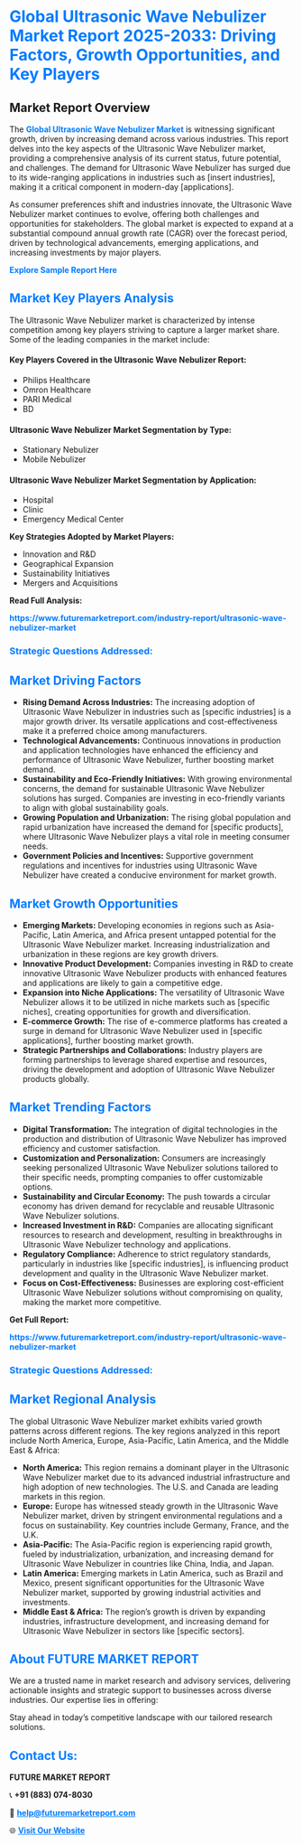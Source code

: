 <h1 style="color: #007BFF;">Global Ultrasonic Wave Nebulizer Market Report 2025-2033: Driving Factors, Growth Opportunities, and Key Players</h1>

<section id="overview">
<h2>Market Report Overview</h2>
<p>The <a href="https://www.futuremarketreport.com/industry-report/ultrasonic-wave-nebulizer-market" style="color: #007BFF; text-decoration: none;"><strong>Global Ultrasonic Wave Nebulizer Market</strong></a> is witnessing significant growth, driven by increasing demand across various industries. This report delves into the key aspects of the Ultrasonic Wave Nebulizer market, providing a comprehensive analysis of its current status, future potential, and challenges. The demand for Ultrasonic Wave Nebulizer has surged due to its wide-ranging applications in industries such as [insert industries], making it a critical component in modern-day [applications].</p>
<p>As consumer preferences shift and industries innovate, the Ultrasonic Wave Nebulizer market continues to evolve, offering both challenges and opportunities for stakeholders. The global market is expected to expand at a substantial compound annual growth rate (CAGR) over the forecast period, driven by technological advancements, emerging applications, and increasing investments by major players.</p>
</section>

<section id="overview">
<p><a href="https://www.futuremarketreport.com/request-sample/reportId=96939" style="color: #007BFF; text-decoration: none;"><strong>Explore Sample Report Here</strong></a></p>
</section>

<section id="key-players">
<h2 style="color: #007BFF;">Market Key Players Analysis</h2>
<p>The Ultrasonic Wave Nebulizer market is characterized by intense competition among key players striving to capture a larger market share. Some of the leading companies in the market include:</p>
<h4>Key Players Covered in the Ultrasonic Wave Nebulizer Report:</h4>
<ul><li>Philips Healthcare</li><li>Omron Healthcare</li><li>PARI Medical</li><li>BD</li></ul>
<h4>Ultrasonic Wave Nebulizer Market Segmentation by Type:</h4>
<ul><li>Stationary Nebulizer</li><li>Mobile Nebulizer</li></ul>

<h4>Ultrasonic Wave Nebulizer Market Segmentation by Application:</h4>
<ul><li>Hospital</li><li>Clinic</li><li>Emergency Medical Center</li></ul>
<p><strong>Key Strategies Adopted by Market Players:</strong></p>
<ul>
<li>Innovation and R&D</li>
<li>Geographical Expansion</li>
<li>Sustainability Initiatives</li>
<li>Mergers and Acquisitions</li>
</ul>
</section>

<section>
<p><strong>Read Full Analysis: </strong></p><a href="https://www.futuremarketreport.com/industry-report/ultrasonic-wave-nebulizer-market" style="color: #007BFF; text-decoration: none;"><strong>https://www.futuremarketreport.com/industry-report/ultrasonic-wave-nebulizer-market</strong></a>
<h3 style="color: #007BFF;">Strategic Questions Addressed:</h3>
</section>

<section id="driving-factors">
<h2 style="color: #007BFF;">Market Driving Factors</h2>
<ul>
<li><strong>Rising Demand Across Industries:</strong> The increasing adoption of Ultrasonic Wave Nebulizer in industries such as [specific industries] is a major growth driver. Its versatile applications and cost-effectiveness make it a preferred choice among manufacturers.</li>
<li><strong>Technological Advancements:</strong> Continuous innovations in production and application technologies have enhanced the efficiency and performance of Ultrasonic Wave Nebulizer, further boosting market demand.</li>
<li><strong>Sustainability and Eco-Friendly Initiatives:</strong> With growing environmental concerns, the demand for sustainable Ultrasonic Wave Nebulizer solutions has surged. Companies are investing in eco-friendly variants to align with global sustainability goals.</li>
<li><strong>Growing Population and Urbanization:</strong> The rising global population and rapid urbanization have increased the demand for [specific products], where Ultrasonic Wave Nebulizer plays a vital role in meeting consumer needs.</li>
<li><strong>Government Policies and Incentives:</strong> Supportive government regulations and incentives for industries using Ultrasonic Wave Nebulizer have created a conducive environment for market growth.</li>
</ul>
</section>

<section id="growth-opportunities">
<h2 style="color: #007BFF;">Market Growth Opportunities</h2>
<ul>
<li><strong>Emerging Markets:</strong> Developing economies in regions such as Asia-Pacific, Latin America, and Africa present untapped potential for the Ultrasonic Wave Nebulizer market. Increasing industrialization and urbanization in these regions are key growth drivers.</li>
<li><strong>Innovative Product Development:</strong> Companies investing in R&D to create innovative Ultrasonic Wave Nebulizer products with enhanced features and applications are likely to gain a competitive edge.</li>
<li><strong>Expansion into Niche Applications:</strong> The versatility of Ultrasonic Wave Nebulizer allows it to be utilized in niche markets such as [specific niches], creating opportunities for growth and diversification.</li>
<li><strong>E-commerce Growth:</strong> The rise of e-commerce platforms has created a surge in demand for Ultrasonic Wave Nebulizer used in [specific applications], further boosting market growth.</li>
<li><strong>Strategic Partnerships and Collaborations:</strong> Industry players are forming partnerships to leverage shared expertise and resources, driving the development and adoption of Ultrasonic Wave Nebulizer products globally.</li>
</ul>
</section>

<section id="trending-factors">
<h2 style="color: #007BFF;">Market Trending Factors</h2>
<ul>
<li><strong>Digital Transformation:</strong> The integration of digital technologies in the production and distribution of Ultrasonic Wave Nebulizer has improved efficiency and customer satisfaction.</li>
<li><strong>Customization and Personalization:</strong> Consumers are increasingly seeking personalized Ultrasonic Wave Nebulizer solutions tailored to their specific needs, prompting companies to offer customizable options.</li>
<li><strong>Sustainability and Circular Economy:</strong> The push towards a circular economy has driven demand for recyclable and reusable Ultrasonic Wave Nebulizer solutions.</li>
<li><strong>Increased Investment in R&D:</strong> Companies are allocating significant resources to research and development, resulting in breakthroughs in Ultrasonic Wave Nebulizer technology and applications.</li>
<li><strong>Regulatory Compliance:</strong> Adherence to strict regulatory standards, particularly in industries like [specific industries], is influencing product development and quality in the Ultrasonic Wave Nebulizer market.</li>
<li><strong>Focus on Cost-Effectiveness:</strong> Businesses are exploring cost-efficient Ultrasonic Wave Nebulizer solutions without compromising on quality, making the market more competitive.</li>
</ul>
</section>

<section>
<p><strong>Get Full Report: </strong></p><a href="https://www.futuremarketreport.com/industry-report/ultrasonic-wave-nebulizer-market" style="color: #007BFF; text-decoration: none;"><strong>https://www.futuremarketreport.com/industry-report/ultrasonic-wave-nebulizer-market</strong></a>
<h3 style="color: #007BFF;">Strategic Questions Addressed:</h3>
</section>


<section id="regional-analysis">
<h2 style="color: #007BFF;">Market Regional Analysis</h2>
<p>The global Ultrasonic Wave Nebulizer market exhibits varied growth patterns across different regions. The key regions analyzed in this report include North America, Europe, Asia-Pacific, Latin America, and the Middle East & Africa:</p>
<ul>
<li><strong>North America:</strong> This region remains a dominant player in the Ultrasonic Wave Nebulizer market due to its advanced industrial infrastructure and high adoption of new technologies. The U.S. and Canada are leading markets in this region.</li>
<li><strong>Europe:</strong> Europe has witnessed steady growth in the Ultrasonic Wave Nebulizer market, driven by stringent environmental regulations and a focus on sustainability. Key countries include Germany, France, and the U.K.</li>
<li><strong>Asia-Pacific:</strong> The Asia-Pacific region is experiencing rapid growth, fueled by industrialization, urbanization, and increasing demand for Ultrasonic Wave Nebulizer in countries like China, India, and Japan.</li>
<li><strong>Latin America:</strong> Emerging markets in Latin America, such as Brazil and Mexico, present significant opportunities for the Ultrasonic Wave Nebulizer market, supported by growing industrial activities and investments.</li>
<li><strong>Middle East & Africa:</strong> The region’s growth is driven by expanding industries, infrastructure development, and increasing demand for Ultrasonic Wave Nebulizer in sectors like [specific sectors].</li>
</ul>
</section>

<footer>
<h2 style="color: #007BFF;">About FUTURE MARKET REPORT</h2>
<p>We are a trusted name in market research and advisory services, delivering actionable insights and strategic support to businesses across diverse industries. Our expertise lies in offering:</p>

<p>Stay ahead in today’s competitive landscape with our tailored research solutions.</p>

<h2 style="color: #007BFF;">Contact Us:</h2>
<p><strong>FUTURE MARKET REPORT</strong></p>
<p>📞 <strong>+91 (883) 074-8030</strong></p>
<p>📧 <strong><a href="mailto:help@futuremarketreport.com" style="color: #007BFF;">help@futuremarketreport.com</a></strong></p>
<p>🌐 <strong><a href="https://www.futuremarketreport.com/" style="color: #007BFF;">Visit Our Website</a></strong></p>
</footer>